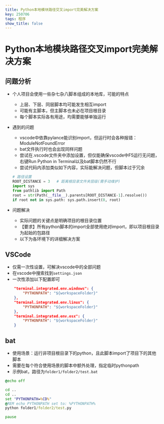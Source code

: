 ```yaml
---
title: Python本地模块路径交叉import完美解决方案
key: 250706
tags: 程序
show_title: false
---
```


# Python本地模块路径交叉import完美解决方案

## 问题分析
- 个人项目会使用一些杂七杂八脚本组成的本地库，可能的特点
    - 上层、下层、同层脚本均可能发生相互import
    - 可能有主脚本，但主脚本也未必在项目根目录
    - 每个脚本实际各有用途，均需要能够单独运行
- 遇到的问题
    - vscode中依靠pylance能识别import，但运行时会各种报错：ModuleNotFoundError
    - bat文件执行时也会出现同样问题
    - 尝试在.vscode文件夹中添加设置，但仅能确保vscode中F5运行无问题，右键Run Python in Terminal以及bat脚本仍然不行
    - 尝试代码内添加类似如下内容，实际能解决问题，但脚本过于冗余

    ```python
    # 路径设置
    ROOT_DISTANCE = 3   # 距离根目录文件夹层级(需手动维护)
    import sys
    from pathlib import Path
    root = str(Path(__file__).parents[ROOT_DISTANCE-1].resolve())
    if root not in sys.path: sys.path.insert(0, root)
    ```

- 问题解决
    - 实际问题的关键点是明确项目的根目录位置
    - 【要求】所有python脚本的import全部使用绝对import，即以项目根目录为起始的包路径
    - 以下为各环境下的详细解决方案

## VSCode
- 仅需一次性设置，可解决vscode中的全部问题
- 在vscode中搜索找到`settings.json`
- 一次性添加以下配置即可

```JSON
    "terminal.integrated.env.windows": {
        "PYTHONPATH": "${workspaceFolder}"
    },
    "terminal.integrated.env.linux": {
        "PYTHONPATH": "${workspaceFolder}"
    },
    "terminal.integrated.env.osx": {
        "PYTHONPATH": "${workspaceFolder}"
    }
```

## bat
- 使用场景：运行非项目根目录下的python，且此脚本import了项目下的其他脚本
- 需要在每个符合使用场景的脚本中额外处理，指定临时pythonpath
- 示例bat，路径为`folder1/folder2/test.bat`

```bat
@echo off

cd ..
cd ..
set "PYTHONPATH=%CD%"
@REM echo PYTHONPATH set to: %PYTHONPATH%
python folder1/folder2/test.py

pause
```